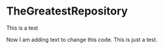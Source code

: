# TheGreatestRepository
This is a test 


Now I am adding text to change this code. This is just a test.
